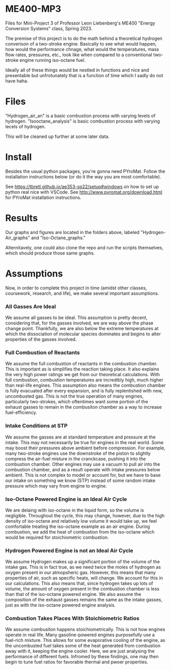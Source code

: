 # ME400-MP3
Files for Mini-Project 3 of Professor Leon Liebenberg's ME400 "Energy Conversion Systems" class, Spring 2023.

The premise of this project is to do the math behind a theoretical hydrogen converison of a two-stroke engine. Basically to see what would happen, how would the performance chnage, what would the temperatures, mass flow rates, pressures, etc., look like when compared to a conventional two-stroke engine running iso-octane fuel.

Ideally all of these things would be nestled in functions and nice and presentable but unfrotunately that is a function of time which I sadly do not have haha.
# Files
"Hydrogen_air_an" is a basic combustion process with varying levels of hydrogen.
"Isooctane_analysis" is basic combustion process with varying lecels of hydrogen.

This will be cleaned up further at some later data.

# Install
Besides the usual python packages, you're gonna need PYroMat. Follow the installation instructions below (or do it the way you are most comfortable).

See https://tbretl.github.io/ae353-sp22/setup#windows on how to set up python real nice with VSCode.
See http://www.pyromat.org/download.html for PYroMat installation instructions.
# Results
Our graphs and figures are located in the folders above, labeled "Hydrogen-Air_graphs" and "Iso-Octane_graphs."

Alternitavely, one could also clone the repo and run the scripts themselves, which should produce those same graphs.
# Assumptions

Now, in order to complete this project in time (amidst other classes, coursework, research, and life), we make several important assumptions.

### All Gasses Are Ideal

We assume all gasses to be ideal. This assumption is pretty decent, considering that, for the gasses involved, we are way above the phase change point. Thankfully, we are also below the extreme temperatures at which the dissociation of molecular species dominates and begins to alter properties of the gasses involved.

### Full Combustion of Reactants

We assume the full combustion of reactants in the combustion chamber. This is important as is simplifies the reaction taking place. It also explains the very high power ratings we get from our theoretical calculations. With full combustion, combustion temperatures are incredibly high, much higher than real-life engines. This assumption also means the combustion chamber is fully evacuated after every expansion, and is fully replentished with new, uncombusted gas. This is not the true operation of many engines, particularly two-strokes, which oftentimes want some portion of the exhaust gasses to remain in the combusiton chamber as a way to increase fuel-efficiency.

### Intake Conditions at STP

We assume the gasses are at standard temperature and pressure at the intake. This may not necessarily be true for engines in the real world. Some may boost their pressures above ambient before compression. For example, many two-stroke engines use the downstroke of the piston to slightly compress the air-fuel misture in the cranckcase, pushing it into the combustion chamber. Other engines may use a vacuum to pull air into the combustion chamber, and as a result operate with intake pressures below ambient. This is not complex to model or account for, but we have to base our intake on something we know (STP) instead of some random intake pressure which may vary from engine to engine.

### Iso-Octane Powered Engine is an Ideal Air Cycle

We are delaing with iso-octane in the liquid form, so the volume is negligible. Throughout the cycle, this may change, however, due to the high density of iso-octane and relatively low volume it would take up, we feel comfortable treating the iso-octane example as an air engine. During combustion, we add the heat of combustion from the iso-octane which would be required for stoichiometric combustion.

### Hydrogen Powered Engine is not an Ideal Air Cycle

We assume Hydrogen makes up a significant portion of the volume of the intake gas. This is in fact true, as we need twice the moles of hydrogen as oxygen present in our atmopsheric gas. However, this means that many properties of air, such as specific heats, will change. We account for this in our calculations. This also means that, since hydrogen takes up lots of volume, the amount of oxygen present in the combustion chamber is less than that of the iso-octane powered engine. We also assume the composition of the exhaust gasses remains the same as the intake gasses, just as with the iso-octane powered engine analysis. 

### Combustion Takes Places With Stoichiometric Ratios

We assume combusiton happens stoichiometrically. This is not how engines operate in real life. Many gasoline-powered engines purposefully use a fuel-rich mixture. This allows for some evaporative cooling of the engine, as the uncombusted fuel takes some of the heat generated from combustion away with it, keeping the engine cooler. Here, we are just analysing the performance of different fuels. Infromed by these findings, one may then begin to tune fuel ratios for favorable thermal and pwoer properties.
